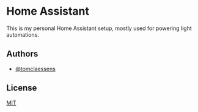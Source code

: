 
# Home Assistant

This is my personal Home Assistant setup, mostly used for powering light automations.

## Authors

- [@tomclaessens](https://www.github.com/tomclaessens)

  
## License

[MIT](https://choosealicense.com/licenses/mit/)

  